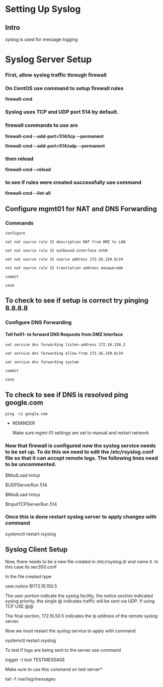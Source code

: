 # Setting Up Syslog

## Intro

syslog is used for message logging

# Syslog Server Setup

### First, allow syslog traffic through firewall

### On CentOS use command  to setup firewall rules



**firewall-cmd**



### Syslog uses TCP and UDP port 514 by default.

### firewall commands to use are



**firewall-cmd --add-port=514/tcp --permanent**



**firewall-cmd --add-port=514/udp --permanent**



### then reload



**firewall-cmd --reload**



### to see if rules were created successfully use command



**firewall-cmd --list-all**

## Configure mgmt01 for NAT and DNS Forwarding

### Commands 

`configure`

`set nat source rule 15 description NAT from DMZ to LAN`

`set nat source rule 15 outbound-interface eth0`

`set nat source rule 15 source address 172.16.150.0/24`

`set nat source rule 15 translation address masquerade`

`commit`

`save`

## To check to see if setup is correct try pinging 8.8.8.8

### Configure DNS Forwarding

#### Tell fw01- to forward DNS Requests from DMZ Interface

`set service dns forwarding listen-address 172.16.150.2`

`set service dns forwarding allow-from 172.16.150.0/24`

`set service dns forwarding system`

`commit`

`save`

## To check to see if DNS is resolved ping google.com

`ping -c1 google.com`

- REMINDER 

  Make sure  mgmt-01 settings are set to manual and restart network





### Now that firewall is configured now the syslog service needs to be set up. To do this we need to edit the /etc/rsyslog.conf file so that it can accept remote logs. The following lines need to be uncommented.

$ModLoad imtcp

$UDPServerRun 514



$ModLoad imtcp

$InputTCPServerRun 514



### Once this is done restart syslog server to apply changes with command



systemctl restart rsyslog



## Syslog Client Setup

Now, there needs to be a new file created in /etc/rsyslog.d/ and name it. In this case its sec350.conf 

In the file created type 

user.notice @172.16.150.5

The user portion indicate the syslog facility, the notice section indicated syslog priority, the single @ indicates traffic will be sent via UDP. If using TCP USE @@ 

The final section, 172.16.50.5 indicates the ip address of the remote syslog server.

Now we must restart the syslog service to apply with command



systemctl restart rsyslog



To test if logs are being sent to the server use command

logger -t test TESTMESSAGE



Make sure to use this command on test server*



tail -f /var/log/messages











